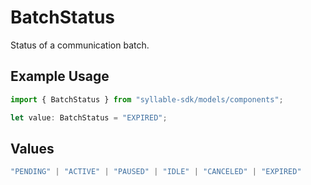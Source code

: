 # BatchStatus

Status of a communication batch.

## Example Usage

```typescript
import { BatchStatus } from "syllable-sdk/models/components";

let value: BatchStatus = "EXPIRED";
```

## Values

```typescript
"PENDING" | "ACTIVE" | "PAUSED" | "IDLE" | "CANCELED" | "EXPIRED"
```